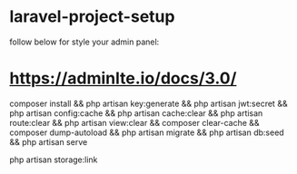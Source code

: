 # laravel-project-setup


follow below for style your admin panel:

https://adminlte.io/docs/3.0/
===================================


composer install && php artisan key:generate && php artisan jwt:secret && php artisan config:cache && php artisan cache:clear && php artisan route:clear && php artisan view:clear && composer clear-cache && composer dump-autoload && php artisan migrate && php artisan db:seed && php artisan serve



php artisan storage:link 
